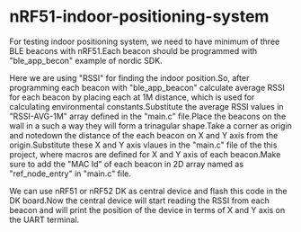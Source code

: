 # nRF51-indoor-positioning-system

For testing indoor positioning system, we need to have minimum of three BLE beacons with nRF51.Each beacon should be programmed with "ble_app_becon" example of nordic SDK.

Here we are using "RSSI" for finding the indoor position.So, after programming each beacon with "ble_app_beacon" calculate average RSSI for each beacon by placing each at 1M distance, which is used for calculating environmental constants.Substitute the average RSSI values in "RSSI-AVG-1M" array defined in the "main.c" file.Place the beacons on the wall in a such a way they will form a trinagular shape.Take a corner as origin and notedown the distance of the each beacon on X and Y axis from the origin.Substitute these X and Y axis vlaues in the "main.c" file of the this project, where macros are defined for X and Y axis of each beacon.Make sure to add the "MAC Id" of each beacon in 2D array named as "ref_node_entry" in "main.c" file.

We can use nRF51 or nRF52 DK as central device and flash this code in the DK board.Now the central device will start reading the RSSI from each beacon and will print the position of the device in terms of X and Y axis on the UART terminal.

